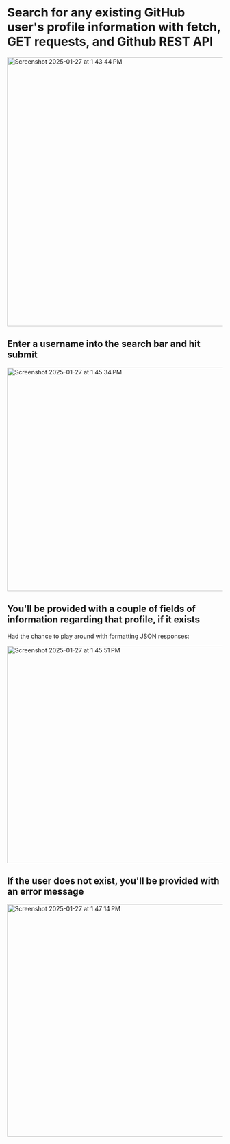 # Search for any existing GitHub user's profile information with fetch, GET requests, and Github REST API

<img width="629" alt="Screenshot 2025-01-27 at 1 43 44 PM" src="https://github.com/user-attachments/assets/6a2fe623-d2c2-47ef-9d4f-c127666117f3" />

## Enter a username into the search bar and hit submit

<img width="522" alt="Screenshot 2025-01-27 at 1 45 34 PM" src="https://github.com/user-attachments/assets/dec9a6ea-a7fd-446f-aefc-9aca9bee322d" />

## You'll be provided with a couple of fields of information regarding that profile, if it exists
Had the chance to play around with formatting JSON responses:

<img width="508" alt="Screenshot 2025-01-27 at 1 45 51 PM" src="https://github.com/user-attachments/assets/cf9e1806-bd5d-4c1b-8936-981355251748" />

## If the user does not exist, you'll be provided with an error message

<img width="544" alt="Screenshot 2025-01-27 at 1 47 14 PM" src="https://github.com/user-attachments/assets/8e188b46-d544-4bbe-abdc-a87f2a6dfa88" />
